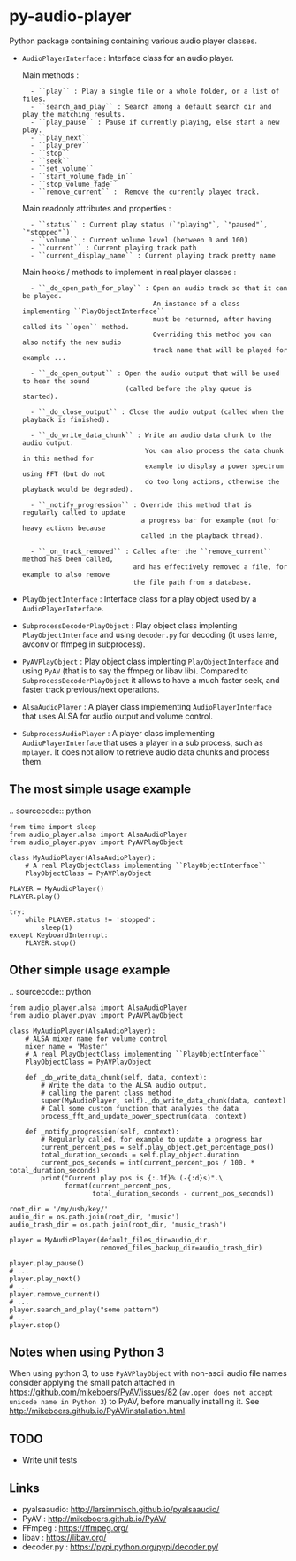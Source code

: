 # py-audio-player

Python package containing containing various audio player classes.


  - ``AudioPlayerInterface`` : Interface class for an audio player.

      Main methods :
  
          - ``play`` : Play a single file or a whole folder, or a list of files.
          - ``search_and_play`` : Search among a default search dir and play the matching results.
          - ``play_pause`` : Pause if currently playing, else start a new play.
          - ``play_next``
          - ``play_prev``
          - ``stop``
          - ``seek``
          - ``set_volume``
          - ``start_volume_fade_in``
          - ``stop_volume_fade``
          - ``remove_current`` :  Remove the currently played track.

      Main readonly attributes and properties :

          - ``status`` : Current play status (`"playing"`, `"paused"`, `"stopped"`)
          - ``volume`` : Current volume level (between 0 and 100)
          - ``current`` : Current playing track path
          - ``current_display_name`` : Current playing track pretty name

      Main hooks / methods to implement in real player classes :

          - ``_do_open_path_for_play`` : Open an audio track so that it can be played.
                                         An instance of a class implementing ``PlayObjectInterface``
                                         must be returned, after having called its ``open`` method.
                                         Overriding this method you can also notify the new audio
                                         track name that will be played for example ...

          - ``_do_open_output`` : Open the audio output that will be used to hear the sound
                                  (called before the play queue is started).

          - ``_do_close_output`` : Close the audio output (called when the playback is finished).

          - ``_do_write_data_chunk`` : Write an audio data chunk to the audio output.
                                       You can also process the data chunk in this method for
                                       example to display a power spectrum using FFT (but do not
                                       do too long actions, otherwise the playback would be degraded).

          - ``_notify_progression`` : Override this method that is regularly called to update
                                      a progress bar for example (not for heavy actions because
                                      called in the playback thread).

          - ``_on_track_removed`` : Called after the ``remove_current`` method has been called,
                                    and has effectively removed a file, for example to also remove
                                    the file path from a database.

  - ``PlayObjectInterface`` : Interface class for a play object used by a ``AudioPlayerInterface``.
  - ``SubprocessDecoderPlayObject`` : Play object class implenting ``PlayObjectInterface`` and
                                      using `decoder.py` for decoding
                                      (it uses lame, avconv or ffmpeg in subprocess).
  - ``PyAVPlayObject`` : Play object class implenting ``PlayObjectInterface``
                         and using `PyAV` (that is to say the ffmpeg or libav lib).
                         Compared to ``SubprocessDecoderPlayObject`` it allows to
                         have a much faster seek, and faster track previous/next operations.
  - ``AlsaAudioPlayer`` : A player class implementing ``AudioPlayerInterface``
                          that uses ALSA for audio output and volume control.
  - ``SubprocessAudioPlayer`` : A player class implementing ``AudioPlayerInterface``
                                that uses a player in a sub process, such as `mplayer`.
                                It does not allow to retrieve audio data chunks and process
                                them.

The most simple usage example
-----------------------------

.. sourcecode:: python

    from time import sleep
    from audio_player.alsa import AlsaAudioPlayer
    from audio_player.pyav import PyAVPlayObject

    class MyAudioPlayer(AlsaAudioPlayer):
        # A real PlayObjectClass implementing ``PlayObjectInterface``
        PlayObjectClass = PyAVPlayObject

    PLAYER = MyAudioPlayer()
    PLAYER.play()

    try:
        while PLAYER.status != 'stopped':
            sleep(1)
    except KeyboardInterrupt:
        PLAYER.stop()


Other simple usage example
--------------------------

.. sourcecode:: python

    from audio_player.alsa import AlsaAudioPlayer
    from audio_player.pyav import PyAVPlayObject

    class MyAudioPlayer(AlsaAudioPlayer):
        # ALSA mixer name for volume control
        mixer_name = 'Master'
        # A real PlayObjectClass implementing ``PlayObjectInterface``
        PlayObjectClass = PyAVPlayObject

        def _do_write_data_chunk(self, data, context):
            # Write the data to the ALSA audio output,
            # calling the parent class method
            super(MyAudioPlayer, self)._do_write_data_chunk(data, context)
            # Call some custom function that analyzes the data
            process_fft_and_update_power_spectrum(data, context)

        def _notify_progression(self, context):
            # Regularly called, for example to update a progress bar
            current_percent_pos = self.play_object.get_percentage_pos()
            total_duration_seconds = self.play_object.duration
            current_pos_seconds = int(current_percent_pos / 100. * total_duration_seconds)
            print("Current play pos is {:.1f}% (-{:d}s)".\
                  format(current_percent_pos,
                         total_duration_seconds - current_pos_seconds))

    root_dir = '/my/usb/key/'
    audio_dir = os.path.join(root_dir, 'music')
    audio_trash_dir = os.path.join(root_dir, 'music_trash')
    
    player = MyAudioPlayer(default_files_dir=audio_dir,
                           removed_files_backup_dir=audio_trash_dir)
    
    player.play_pause()
    # ...
    player.play_next()
    # ...
    player.remove_current()
    # ...
    player.search_and_play("some pattern")
    # ...
    player.stop()


Notes when using Python 3
-------------------------

When using python 3, to use ``PyAVPlayObject`` with non-ascii audio file names
consider applying the small patch attached in https://github.com/mikeboers/PyAV/issues/82
(`av.open does not accept unicode name in Python 3`) to PyAV, before manually installing it.
See http://mikeboers.github.io/PyAV/installation.html.

TODO
----

  - Write unit tests

Links
-----

  - pyalsaaudio: http://larsimmisch.github.io/pyalsaaudio/
  - PyAV : http://mikeboers.github.io/PyAV/
  - FFmpeg : https://ffmpeg.org/
  - libav : https://libav.org/
  - decoder.py : https://pypi.python.org/pypi/decoder.py/
